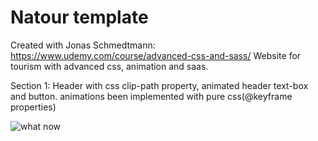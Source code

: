 # Natour template 
Created with Jonas Schmedtmann: https://www.udemy.com/course/advanced-css-and-sass/
Website for tourism with advanced css, animation and saas. 

Section 1: Header with css clip-path property, animated header text-box and button.
           animations been implemented with pure css(@keyframe properties)
           
![what now](https://user-images.githubusercontent.com/43020989/100143640-a3391800-2e63-11eb-873a-5a50eeb9f665.gif)
           



